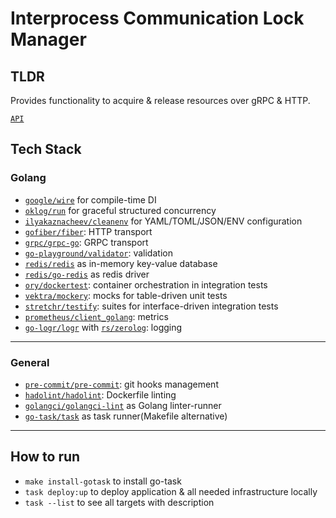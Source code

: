 <h1><a id="summary" class="anchor" aria-hidden="true"></a>Interprocess Communication Lock Manager</h1>

<h2><a id="summary" class="anchor" aria-hidden="true"></a>TLDR</h2>

Provides functionality to acquire & release resources over gRPC & HTTP.

[`API`](https://github.com/ruslanSorokin/lock-manager-api)

<h2><a id="summary" class="anchor" aria-hidden="true"></a>Tech Stack</h2>

<h3><a id="summary" class="anchor" aria-hidden="true"></a>Golang</h3>

- [`google/wire`](https://github.com/google/wire) for compile-time DI
- [`oklog/run`](https://github.com/oklog/run) for graceful structured
  concurrency
- [`ilyakaznacheev/cleanenv`](https://github.com/ilyakaznacheev/cleanenv) for YAML/TOML/JSON/ENV configuration
- [`gofiber/fiber`](https://github.com/gofiber): HTTP transport
- [`grpc/grpc-go`](https://github.com/grpc/grpc-go): GRPC transport
- [`go-playground/validator`](https://github.com/go-playground/validator): validation
- [`redis/redis`](https://github.com/redis/redis) as in-memory key-value database
- [`redis/go-redis`](https://github.com/redis/go-redis) as redis driver
- [`ory/dockertest`](https://github.com/ory/dockertest): container
  orchestration in integration tests
- [`vektra/mockery`](https://github.com/vektra/mockery): mocks for table-driven unit tests
- [`stretchr/testify`](https://github.com/stretchr/testify): suites for interface-driven integration tests
- [`prometheus/client_golang`](https://github.com/prometheus/client_golang): metrics
- [`go-logr/logr`](https://github.com/go-logr/logr) with [`rs/zerolog`](https://github.com/rs/zerolog): logging

---

<h3><a id="summary" class="anchor" aria-hidden="true"></a>General</h3>

- [`pre-commit/pre-commit`](https://github.com/pre-commit/pre-commit): git hooks management
- [`hadolint/hadolint`](https://github.com/hadolint/hadolint): Dockerfile linting
- [`golangci/golangci-lint`](https://github.com/golangci/golangci-lint) as Golang linter-runner
- [`go-task/task`](https://github.com/go-task/task) as task runner(Makefile alternative)

---

<h2><a id="summary" class="anchor" aria-hidden="true"></a>How to run</h2>

- `make install-gotask` to install go-task
- `task deploy:up` to deploy application & all needed infrastructure locally
- `task --list` to see all targets with description
